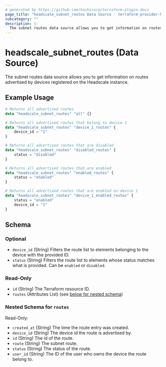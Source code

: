 ```yaml
---
# generated by https://github.com/hashicorp/terraform-plugin-docs
page_title: "headscale_subnet_routes Data Source - terraform-provider-headscale"
subcategory: ""
description: |-
  The subnet routes data source allows you to get information on routes advertised by devices registered on the Headscale instance.
---
```


# headscale_subnet_routes (Data Source)

The subnet routes data source allows you to get information on routes advertised by devices registered on the Headscale instance.

## Example Usage

```terraform
# Returns all advertised routes
data "headscale_subnet_routes" "all" {}

# Returns all advertised routes that belong to device 1
data "headscale_subnet_routes" "device_1_routes" {
    device_id = "1"
}

# Returns all advertised routes that are disabled
data "headscale_subnet_routes" "disabled_routes" {
    status = "disabled"
}

# Returns all advertised routes that are enabled
data "headscale_subnet_routes" "enabled_routes" {
    status = "enabled"
}

# Returns all advertised routes that are enabled on device 1
data "headscale_subnet_routes" "device_1_enabled_routes" {
    status = "enabled"
    device_id = "1"
}
```

<!-- schema generated by tfplugindocs -->
## Schema

### Optional

- `device_id` (String) Filters the route list to elements belonging to the device with the provided ID.
- `status` (String) Filters the route list to elements whose status matches what is provided. Can be `enabled` or `disabled`.

### Read-Only

- `id` (String) The Terraform resource ID.
- `routes` (Attributes List) (see [below for nested schema](#nestedatt--routes))

<a id="nestedatt--routes"></a>
### Nested Schema for `routes`

Read-Only:

- `created_at` (String) The time the route entry was created.
- `device_id` (String) The device id the route is advertised by.
- `id` (String) The id of the route.
- `route` (String) The subnet route.
- `status` (String) The status of the route.
- `user_id` (String) The ID of the user who owns the device the route belong to.


